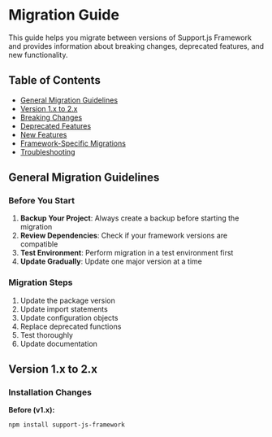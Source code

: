 # Migration Guide

This guide helps you migrate between versions of Support.js Framework and provides information about breaking changes, deprecated features, and new functionality.

## Table of Contents

- [General Migration Guidelines](#general-migration-guidelines)
- [Version 1.x to 2.x](#version-1x-to-2x)
- [Breaking Changes](#breaking-changes)
- [Deprecated Features](#deprecated-features)
- [New Features](#new-features)
- [Framework-Specific Migrations](#framework-specific-migrations)
- [Troubleshooting](#troubleshooting)

## General Migration Guidelines

### Before You Start

1. **Backup Your Project**: Always create a backup before starting the migration
2. **Review Dependencies**: Check if your framework versions are compatible
3. **Test Environment**: Perform migration in a test environment first
4. **Update Gradually**: Update one major version at a time

### Migration Steps

1. Update the package version
2. Update import statements
3. Update configuration objects
4. Replace deprecated functions
5. Test thoroughly
6. Update documentation

## Version 1.x to 2.x

### Installation Changes

**Before (v1.x):**
```bash
npm install support-js-framework

